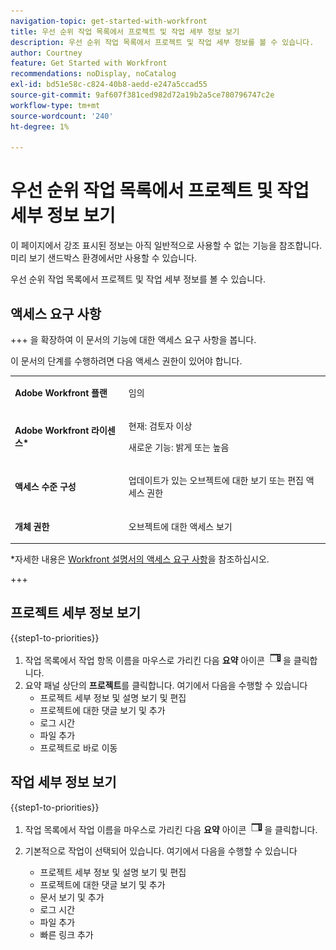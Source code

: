 ```yaml
---
navigation-topic: get-started-with-workfront
title: 우선 순위 작업 목록에서 프로젝트 및 작업 세부 정보 보기
description: 우선 순위 작업 목록에서 프로젝트 및 작업 세부 정보를 볼 수 있습니다.
author: Courtney
feature: Get Started with Workfront
recommendations: noDisplay, noCatalog
exl-id: bd51e58c-c824-40b8-aedd-e247a5ccad55
source-git-commit: 9af607f381ced982d72a19b2a5ce780796747c2e
workflow-type: tm+mt
source-wordcount: '240'
ht-degree: 1%

---
```


# 우선 순위 작업 목록에서 프로젝트 및 작업 세부 정보 보기

<span class="preview">이 페이지에서 강조 표시된 정보는 아직 일반적으로 사용할 수 없는 기능을 참조합니다. 미리 보기 샌드박스 환경에서만 사용할 수 있습니다.</span>

우선 순위 작업 목록에서 프로젝트 및 작업 세부 정보를 볼 수 있습니다.

## 액세스 요구 사항

+++ 을 확장하여 이 문서의 기능에 대한 액세스 요구 사항을 봅니다.

이 문서의 단계를 수행하려면 다음 액세스 권한이 있어야 합니다.

<table style="table-layout:auto"> 
 <col> 
 </col> 
 <col> 
 </col> 
 <tbody> 
  <tr> 
   <td role="rowheader"><strong>Adobe Workfront 플랜</strong></td> 
   <td> <p>임의</p> </td> 
  </tr> 
  <tr> 
   <td role="rowheader"><strong>Adobe Workfront 라이센스*</strong></td> 
   <td> 
   <p>현재: 검토자 이상</p>
   <p>새로운 기능: 밝게 또는 높음</p> 
   </td> 
  </tr> 
  <tr> 
   <td role="rowheader"><strong>액세스 수준 구성</strong></td> 
   <td> <p>업데이트가 있는 오브젝트에 대한 보기 또는 편집 액세스 권한</p></td> 
  </tr> 
  <tr> 
   <td role="rowheader"><strong>개체 권한</strong></td> 
   <td> <p>오브젝트에 대한 액세스 보기</p></td> 
  </tr> 
 </tbody> 
</table>

*자세한 내용은 [Workfront 설명서의 액세스 요구 사항](/help/quicksilver/administration-and-setup/add-users/access-levels-and-object-permissions/access-level-requirements-in-documentation.md)을 참조하십시오.

+++

## 프로젝트 세부 정보 보기

{{step1-to-priorities}}

1. 작업 목록에서 작업 항목 이름을 마우스로 가리킨 다음 **요약** 아이콘 ![요약 열기 아이콘](assets/summary-icon.png)을 클릭합니다.
1. 요약 패널 상단의 **프로젝트**&#x200B;를 클릭합니다. 여기에서 다음을 수행할 수 있습니다
   * 프로젝트 세부 정보 및 설명 보기 및 편집
   * 프로젝트에 대한 댓글 보기 및 추가
   * 로그 시간
   * 파일 추가
   * <span class="preview">프로젝트로 바로 이동</span>

<!-- ![project details](assets/project-details.png)-->

## 작업 세부 정보 보기

{{step1-to-priorities}}

1. 작업 목록에서 작업 이름을 마우스로 가리킨 다음 **요약** 아이콘 ![요약 열기 아이콘](assets/summary-icon.png)을 클릭합니다.
1. 기본적으로 작업이 선택되어 있습니다. 여기에서 다음을 수행할 수 있습니다
   * 프로젝트 세부 정보 및 설명 보기 및 편집
   * 프로젝트에 대한 댓글 보기 및 추가
   * 문서 보기 및 추가
   * 로그 시간
   * 파일 추가
   * 빠른 링크 추가

   <!-- ![task details](assets/task-details.png)-->
